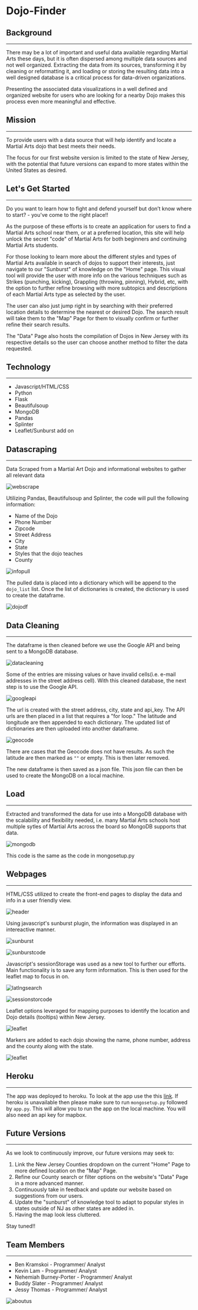 # Dojo-Finder

## Background

---
There may be a lot of important and useful data available regarding Martial Arts these days, but it is often dispersed among multiple data sources and not well organized. Extracting the data from its sources, transforming it by cleaning or reformatting it, and loading or storing the resulting data into a well designed database is a critical process for data-driven organizations.

Presenting the associated data visualizations in a well defined and organized website for users who are looking for a nearby Dojo makes this process even more meaningful and effective.

## Mission

---

To provide users with a data source that will help identify and locate a Martial Arts dojo that best meets their needs.

The focus for our first website version is limited to the state of New Jersey, with the potential that future versions can expand to more states within the United States as desired.

## Let's Get Started

---

Do you want to learn how to fight and defend yourself but don’t know where to start? - you've come to the right place!!

As the purpose of these efforts is to create an application for users to find a Martial Arts school near them, or at a preferred location, this site will help unlock the secret "code" of Martial Arts for both beginners and continuing Martial Arts students.

For those looking to learn more about the different styles and types of Martial Arts available in search of dojos to support their interests, just navigate to our "Sunburst" of knowledge on the "Home" page. This visual tool will provide the user with more info on the various techniques such as Strikes (punching, kicking),  Grappling (throwing, pinning), Hybrid, etc, with the option to further refine browsing with more subtopics and descriptions of each Martial Arts type as selected by the user.  

The user can also just jump right in by searching with their preferred location details to determine the nearest or desired Dojo. The search result will take them to the "Map" Page for them to visually confirm or further refine their search results.

The "Data" Page also hosts the compilation of Dojos in New Jersey with its respective details so the user can choose another method to filter the data requested.

## Technology

---

* Javascript/HTML/CSS
* Python
* Flask
* Beautifulsoup
* MongoDB
* Pandas
* Splinter
* Leaflet/Sunburst add on

## Datascraping

---

Data Scraped from a Martial Art Dojo and informational websites to gather all relevant data

![webscrape](images/webscrape.png)

Utilizing Pandas, Beautifulsoup and Splinter, the code will pull the following information:

* Name of the Dojo
* Phone Number
* Zipcode
* Street Address
* City
* State
* Styles that the dojo teaches
* County

![infopull](images/dojodict.png)

The pulled data is placed into a dictionary which will be append to the `dojo_list` list. Once the list of dictionaries is created, the dictionary is used to create the dataframe.

![dojodf](images/dojodf.png)

## Data Cleaning

---

The dataframe is then cleaned before we use the Google API and being sent to a MongoDB database.

![datacleaning](images/datacleaning.png)

Some of the entries are missing values or have invalid cells(i.e. e-mail addresses in the street address cell). With this cleaned database, the next step is to use the Google API.

![googleapi](images/googleapi.png)

The url is created with the street address, city, state and api_key. The API urls are then placed in a list that requires a "for loop." The latitude and longitude are then appended to each dictionary. The updated list of dictionaries are then uploaded into another dataframe.

![geocode](images/geocode.png)

There are cases that the Geocode does not have results. As such the latitude are then marked as `""` or empty. This is then later removed.

The new dataframe is then saved as a json file. This json file can then be used to create the MongoDB on a local machine.

## Load

---

Extracted and transformed the data for use into a  MongoDB database with the scalability and flexibility needed, i.e. many Martial Arts schools host multiple sytles of Martial Arts across the board so MongoDB supports that data.

![mongodb](images/mongo.png)

This code is the same as the code in mongosetup.py

## Webpages

---

HTML/CSS utilized to create the front-end pages to display the data and info in a user friendly view.

![header](images/headerfront.png)

Using javascript's sunburst plugin, the information was displayed in an intereactive manner.

![sunburst](images/sunburst.png)

![sunburstcode](images/sunburstcode.png)

Javascript's sessionStorage was used as a new tool to further our efforts. Main functionality is to save any form information. This is then used for the leaflet map to focus in on.

![latlngsearch](images/latlngsearch.png)

![sessionstorcode](images/sessionstorage.png)

Leaflet options leveraged for mapping purposes to identify the location and Dojo details (tooltips) within New Jersey.

![leaflet](images/leaflet.png)

Markers are added to each dojo showing the name, phone number, address and the county along with the state.

![leaflet](images/leafletdojo.png)

## Heroku

---

The app was deployed to heroku. To look at the app use the this [link](https://dojo-finder.herokuapp.com/). If heroku is unavailable then please make sure to run `mongosetup.py` followed by `app.py`. This will allow you to run the app on the local machine. You will also need an api key for mapbox.

## Future Versions

---

As we look to continuously improve, our future versions may seek to:

1. Link the New Jersey Counties dropdown on the current "Home" Page to more defined location on the "Map" Page.
2. Refine our County search or filter options on the website's "Data" Page in a more advanced manner.
3. Continuously take in feedback and update our website based on suggestions from our users.
4. Update the "sunburst" of knowledge tool to adapt to popular styles in states outside of NJ as other states are added in.
5. Having the map look less cluttered.

Stay tuned!!

## Team Members

---

* Ben Kramskoi - Programmer/ Analyst
* Kevin Lam - Programmer/ Analyst
* Nehemiah Burney-Porter - Programmer/ Analyst
* Buddy Slater - Programmer/ Analyst
* Jessy Thomas - Programmer/ Analyst

![aboutus](images/aboutus.png)
